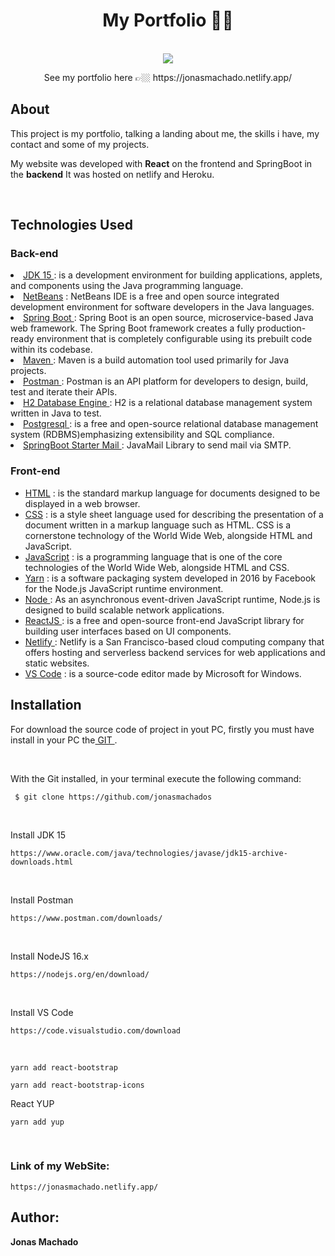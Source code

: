 <h1 align="center">My Portfolio 🧑‍💻  </h1>

<p align="center">
  <br>
	<img src="https://user-images.githubusercontent.com/67349235/190714615-7da07b32-7de5-497d-a56b-c4eb3f130e5f.gif">
</p>
<p align="center">See my portfolio here 👉🏼 https://jonasmachado.netlify.app/</p>

<h2>About</h2>

<p>This project is my portfolio, talking a landing about me, the skills i have, my contact and some of my projects.
<br>
<p>My website was developed with <b>React</b> on the frontend and SpringBoot in the <b>backend</b> It was hosted on netlify and Heroku. </p>
<br>

<h2> Technologies Used</h2>
  <h3> Back-end </h3>
  <u1>
	<li><a href="https://www.oracle.com/br/java/technologies/javase-jdk15-downloads.html"> JDK 15 </a> : is a development environment for building applications, applets, and components using the Java programming language. </li>
	 <li><a href="https://netbeans.apache.org/download/index.html"> NetBeans</a> : NetBeans IDE is a free and open source integrated development environment for software developers in the Java languages. </li>
	<li><a href="https://spring.io/"> Spring Boot </a> : Spring Boot is an open source, microservice-based Java web framework. The Spring Boot framework creates a fully production-ready environment that is completely configurable using its prebuilt code within its codebase.</li>
	<li><a href="https://maven.apache.org/"> Maven </a> : Maven is a build automation tool used primarily for Java projects.</li>
	<li><a href="https://www.postman.com/downloads/"> Postman </a> : Postman is an API platform for developers to design, build, test and iterate their APIs. </li>
	 <li><a href="https://www.h2database.com/html/main.htmls/"> H2 Database Engine </a> : H2 is a relational database management system written in Java to test. </li>
	<li><a href="https://www.postgresql.org/"> Postgresql </a> : is a free and open-source relational database management system (RDBMS)emphasizing extensibility and SQL compliance. </li>
	<li><a href="https://mvnrepository.com/artifact/org.springframework.boot/spring-boot-starter-mail"> SpringBoot Starter Mail </a> : JavaMail Library to send mail via SMTP.</li>
	
  </ul>
  	
 <h3>Front-end </h3>
 <ul>
	</li>
	<li><a href="https://developer.mozilla.org/pt-BR/docs/Web/HTML"> HTML</a> :  is the standard markup language for documents designed to be displayed in a web browser. </li>
	<li><a href="https://developer.mozilla.org/pt-BR/docs/Web/CSS"> CSS</a> : is a style sheet language used for describing the presentation of a document written in a markup language such as HTML. CSS is a cornerstone technology of the World Wide Web, alongside HTML and JavaScript. </li>
	<li><a href="https://developer.mozilla.org/ptBR/docs/Web/JavaScript"> JavaScript</a> : is a programming language that is one of the core technologies of the World Wide Web, alongside HTML and CSS. </li>
	<li><a href="https://yarnpkg.com/"> Yarn</a> : is a software packaging system developed in 2016 by Facebook for the Node.js JavaScript runtime environment. </li>
	<li><a href="https://nodejs.org/"> Node </a> : As an asynchronous event-driven JavaScript runtime, Node.js is designed to build scalable network applications. </li>
	<li><a href="https://reactjs.org/"> ReactJS </a> : is a free and open-source front-end JavaScript library for building user interfaces based on UI components. </li>
	<li><a href="https://www.netlify.com/"> Netlify </a> : Netlify is a San Francisco-based cloud computing company that offers hosting and serverless backend services for web applications and static websites. </li>
	<li><a href="https://code.visualstudio.com/"> VS Code</a> : is a source-code editor made by Microsoft for Windows. </li>
</ul>

<h2>Installation </h2>

<p>For download the source code of project in yout PC, firstly you must have install in your PC the<a href="https://git-scm.com/"> GIT </a>.</p>
<br>
<p>With the Git installed, in your terminal execute the following command:</p>

```
 $ git clone https://github.com/jonasmachados
```

<br>

<p>Install JDK 15</p>

```
https://www.oracle.com/java/technologies/javase/jdk15-archive-downloads.html
```

<br>

<p>Install Postman </p>

```
https://www.postman.com/downloads/
```

<br>

<p>Install NodeJS 16.x </p>

```
https://nodejs.org/en/download/
```

<br>

<p>Install VS Code </p>

```
https://code.visualstudio.com/download
```

<br>
<p> </p>

```
yarn add react-bootstrap
```

<p> </p>

```
yarn add react-bootstrap-icons
```

<p>React YUP</p>

```
yarn add yup
```
<br>
<h3>Link of my WebSite: </h3>

```
https://jonasmachado.netlify.app/
```

<h2> Author: </h2>
 <b> Jonas Machado</b>
